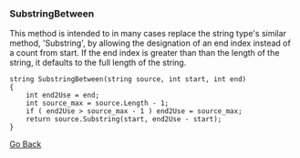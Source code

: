 ### SubstringBetween

This method is intended to in many cases replace the string type's similar method, 'Substring', by allowing the designation of an end index instead of a count from start. If the end index is greater than than the length of the string, it defaults to the full length of the string.

    string SubstringBetween(string source, int start, int end)
    {
        int end2Use = end;
        int source_max = source.Length - 1;
        if ( end2Use > source_max - 1 ) end2Use = source_max;
        return source.Substring(start, end2Use - start);
    }

[Go Back](https://trevorghseay.github.io/goto-Toggle/UsefulSnippets)
